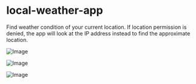# local-weather-app
Find weather condition of your current location. If location permission is denied, the app will look at the IP address instead to find the approximate location.

![Image](../master/img/screenshot1.jpg)

![Image](../master/img/screenshot2.jpg)

![Image](../master/img/screenshot3.jpg)
